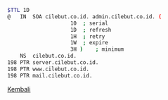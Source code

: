 ```bash
$TTL 1D
@	IN	SOA	cilebut.co.id. admin.cilebut.co.id. (
					10	; serial
					1D	; refresh
					1H	; retry
					1W	; expire
					3H )	; minimum
	NS	cilebut.co.id.
198	PTR	server.cilebut.co.id.
198	PTR	www.cilebut.co.id.	
198	PTR	mail.cilebut.co.id.	
```
[Kembali](https://github.com/ProjectOprec/Tutorial-Zimbra/blob/master/Instalasi-Single-Server-Zimbra.md#instalasi-dns)
